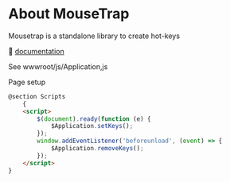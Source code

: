 ﻿# About MouseTrap


Mousetrap is a standalone library to create hot-keys

:open_book: [documentation](https://craig.is/killing/mice)

See wwwroot/js/Application,js

Page setup

```html
@section Scripts
    {
    <script>
        $(document).ready(function (e) {
            $Application.setKeys();
        });
        window.addEventListener('beforeunload', (event) => {
            $Application.removeKeys();
        });
    </script>
}
```

